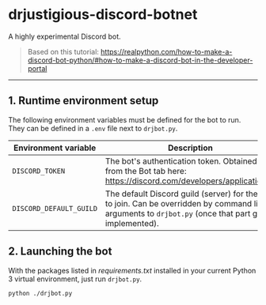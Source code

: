 # drjustigious-discord-botnet
A highly experimental Discord bot.

> Based on this tutorial:
> https://realpython.com/how-to-make-a-discord-bot-python/#how-to-make-a-discord-bot-in-the-developer-portal

---

## 1. Runtime environment setup
The following environment variables must be defined for the bot to run. They can be defined in a `.env` file next to `drjbot.py`.

| Environment variable | Description |
|---|---|
|`DISCORD_TOKEN`| The bot's authentication token. Obtained from the Bot tab here: https://discord.com/developers/applications/. |
|`DISCORD_DEFAULT_GUILD` | The default Discord guild (server) for the bot to join. Can be overridden by command line arguments to `drjbot.py` (once that part gets implemented).|

## 2. Launching the bot
With the packages listed in *requirements.txt* installed in your current Python 3 virtual environment, just run `drjbot.py`.
```
python ./drjbot.py
```